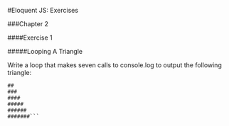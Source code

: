 #Eloquent JS:  Exercises

###Chapter 2

####Exercise 1

#####Looping A Triangle

Write a loop that makes seven calls to console.log to output the following triangle:

```#
##
###
####
#####
######
#######```
